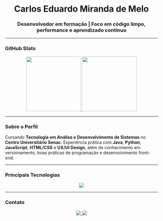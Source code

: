 <h1 align="center">Carlos Eduardo Miranda de Melo</h1>
<h3 align="center">Desenvolvedor em formação | Foco em código limpo, performance e aprendizado contínuo</h3>

---

### GitHub Stats

<div align="center">
  <a href="https://github.com/bloodborne2">
    <img height="180em" src="https://github-readme-stats.vercel.app/api?username=bloodborne2&show_icons=true&theme=radical&include_all_commits=true&count_private=true"/>
    <img height="180em" src="https://github-readme-stats.vercel.app/api/top-langs/?username=bloodborne2&layout=compact&langs_count=8&theme=radical"/>
  </a>
</div>

---

### Sobre o Perfil

Cursando **Tecnologia em Análise e Desenvolvimento de Sistemas** no **Centro Universitário Senac**. Experiência prática com **Java**, **Python**, **JavaScript**, **HTML/CSS** e **UX/UI Design**, além de conhecimento em versionamento, boas práticas de programação e desenvolvimento front-end.

---

### Principais Tecnologias

<div align="center">
  <img src="https://skillicons.dev/icons?i=java,python,js,html,css,react,git,github,vscode,figma" />
</div>

---


### Contato

<div align="center">
  <a href="https://www.linkedin.com/in/carlos-eduardo-miranda-de-melo" target="_blank">
    <img src="https://img.shields.io/badge/LinkedIn-%230077B5?style=for-the-badge&logo=linkedin&logoColor=white">
  </a>
  <a href="mailto:carlos.melo.dev@gmail.com">
    <img src="https://img.shields.io/badge/Email-%23D14836?style=for-the-badge&logo=gmail&logoColor=white">
  </a>
</div>
